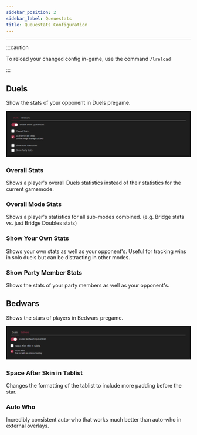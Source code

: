 ```yaml
---
sidebar_position: 2
sidebar_label: Queuestats
title: Queuestats Configuration
---
```


---

:::caution

To reload your changed config in-game, use the command `/lreload`

:::

## Duels

Show the stats of your opponent in Duels pregame.

![Duels Configuration](./duels.png)

### Overall Stats

Shows a player's overall Duels statistics instead of their statistics for the current gamemode.

### Overall Mode Stats

Shows a player's statistics for all sub-modes combined. (e.g. Bridge stats vs. just Bridge Doubles stats)

### Show Your Own Stats

Shows your own stats as well as your opponent's. Useful for tracking wins in solo duels but can be distracting in other modes.

### Show Party Member Stats

Shows the stats of your party members as well as your opponent's.

## Bedwars

Shows the stars of players in Bedwars pregame.

![Bedwars Configuration](./bedwars.png)

### Space After Skin in Tablist

Changes the formatting of the tablist to include more padding before the star.

### Auto Who

Incredibly consistent auto-who that works much better than auto-who in external overlays.